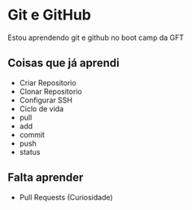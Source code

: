 # Git e GitHub
Estou aprendendo git e github no boot camp da GFT
## Coisas que já aprendi
- Criar Repositorio
- Clonar Repositorio
- Configurar SSH 
- Ciclo de vida
- pull
- add
- commit
- push
- status
## Falta aprender
- Pull Requests (Curiosidade)
